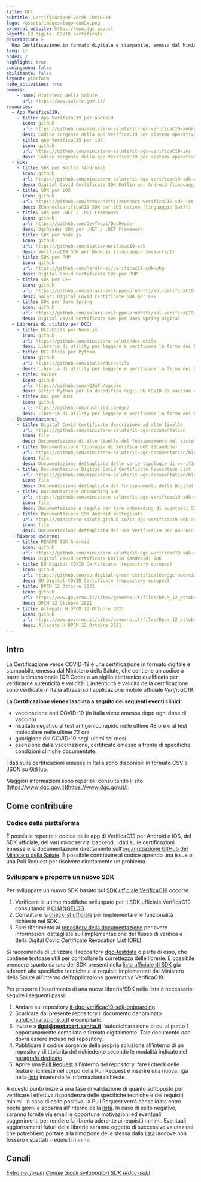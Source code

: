 ```yaml
---
title: DCC
subtitle: Certificazione verde COVID-19
logo: /assets/images/logo-eu@2x.png
external_website: https://www.dgc.gov.it
payoff: EU digital COVID certificate
description: >
  Una Certificazione in formato digitale e stampabile, emessa dal Ministero della Salute, che contiene un QR Code per verificarne autenticità e validità.
lang: it
order: 2
highlight: true
comingsoon: false
abilitante: false
layout: platform
hide_activities: true
owners:
    - name: Ministero della Salute
      url: https://www.salute.gov.it/
resources:
  - App VerificaC19:
    - title: App VerificaC19 per Android
      icon: github
      url: https://github.com/ministero-salute/it-dgc-verificaC19-android
      desc: Codice sorgente della app VerificaC19 per sistema operativo Android
    - title: App VerificaC19 per iOS
      icon: github
      url: https://github.com/ministero-salute/it-dgc-verificaC19-ios
      desc: Codice sorgente della app VerificaC19 per sistema operativo iOS
  - SDK:
    - title: SDK per Kotlin (Android)
      icon: github
      url: https://github.com/ministero-salute/it-dgc-verificac19-sdk-android
      desc: Digital Covid Certificate SDK Kotlin per Android (linguaggio Kotlin) sul quale si basa la app VerificaC19
    - title: SDK per iOS
      icon: github
      url: https://github.com/hrzucchetti/zconnect-verificaC19-sdk-ios
      desc: ZConnectVerificaC19 SDK per iOS native (linguaggio Swift)
    - title: SDK per .NET / .NET Framework
      icon: github
      url: https://github.com/DevTrevi/DgcReader
      desc: DgcReader SDK per .NET / .NET Framework
    - title: SDK per Node.js
      icon: github
      url: https://github.com/italia/verificac19-sdk
      desc: VerificaC19 SDK per Node.js (linguaggio Javascript)
    - title: SDK per PHP
      icon: github
      url: https://github.com/herald-si/verificac19-sdk-php
      desc: Digital Covid Certificate SDK per PHP
    - title: SDK per C++
      icon: github
      url: https://github.com/solari-sviluppo-prodotti/sol-verificaC19-sdk-cpp-linux
      desc: Solari Digital Covid Certificate SDK per C++
    - title: SDK per Java Spring
      icon: github
      url: https://github.com/solari-sviluppo-prodotti/sol-verificaC19-sdk-cpp-linux
      desc: Digital Covid Certificate SDK per Java Spring Digital
  - Librerie di utility per DCC:
    - title: DCC-Utils per Node.js
      icon: github
      url: https://github.com/ministero-salute/dcc-utils
      desc: Libreria di utility per leggere e verificare la firma dei EU COVID-19 vaccine certificate in Node.js
    - title: DCC-Utils per Python
      icon: github
      url: https://github.com/italia/dcc-utils
      desc: Libreria di utility per leggere e verificare la firma dei EU COVID-19 vaccine certificate in Python
    - title: VacDec
      icon: github
      url: https://github.com/HQJaTu/vacdec
      desc: Script Python per la decodifica degli EU COVID-19 vaccine certificate
    - title: DGC per Rust
      icon: github
      url: https://github.com/rust-italia/dgc/
      desc: Libreria di utility per leggere e verificare la firma dei EU COVID-19 vaccine certificate in Rust
  - Documentazione:
    - title: Digital Covid Certificate descrizione ad alto livello
      url: https://github.com/ministero-salute/it-dgc-documentation
      icon: file
      desc: Documentazione di alto livello del funzionamento del sistema DCC.
    - title: Documentazione Tipologie di Verifica DGC (ScanMode)
      url: https://github.com/ministero-salute/it-dgc-documentation/blob/master/SCANMODE.md
      icon: file
      desc: Documentazione dettagliata delle varie tipologie di verifica del DCC.
    - title: Documentazione Digital Covid Certificate Revocation List (DRL)
      url: https://github.com/ministero-salute/it-dgc-documentation/blob/master/DRL.md
      icon: file
      desc: Documentazione dettagliata del funzionamento della Digital Covid Certificate Revocation List (DRL).
    - title: Documentazione onboarding SDK
      url: https://github.com/ministero-salute/it-dgc-verificac19-sdk-onboarding
      icon: file
      desc: Documentazione e regole per fare onboarding di eventuali SDK.
    - title: Documentazione SDK Android dettagliata
      url: https://ministero-salute.github.io/it-dgc-verificac19-sdk-android/documentation/
      icon: file
      desc: Documentazione dettagliata del SDK VerificaC19 per Android.
  - Risorse esterne:
    - title: README SDK Android
      icon: github
      url: https://github.com/ministero-salute/it-dgc-verificac19-sdk-android/blob/develop/README.md
      desc: Digital Covid Certificate Kotlin (Android) SDK
    - title: EU Digital COVID Certificate (repository europeo)
      icon: github
      url: https://github.com/eu-digital-green-certificates/dgc-overview
      desc: EU Digital COVID Certificate (repository europeo)
    - title: DPCM 12 Ottobre 2021
      icon: github
      url: https://www.governo.it/sites/governo.it/files/DPCM_12_ottobre.pdf
      desc: DPCM 12 Ottobre 2021
    - title: Allegato H DPCM 12 Ottobre 2021
      icon: github
      url: https://www.governo.it/sites/governo.it/files/Dpcm_12_ottobre_ALLEGATO_H.pdf
      desc: Allegato H DPCM 12 Ottobre 2021
---
```


## Intro

La Certificazione verde COVID-19 è una certificazione in formato digitale e stampabile, emessa dal Ministero della Salute, che contiene un codice a barre bidimensionale (QR Code) e un sigillo elettronico qualificato per verificarne autenticità e validità. L’autenticità e validità della certificazione sono verificate in Italia attraverso l'applicazione mobile ufficiale *VerificaC19*.

**La Certificazione viene rilasciata a seguito dei seguenti eventi clinici:**

- vaccinazione anti COVID-19 (in Italia viene emessa dopo ogni dose di vaccino)
- risultato negativo al test antigenico rapido nelle ultime 48 ore o al test molecolare nelle ultime 72 ore
- guarigione dal COVID-19 negli ultimi sei mesi
- esenzione dalla vaccinazione, certificato emesso a fronte di specifiche condizioni cliniche documentate.

I dati sulle certificazioni emesse in Italia sono disponibili in formato CSV e JSON su [GitHub](https://github.com/ministero-salute/it-dgc-opendata/).

Maggiori informazioni sono reperibili consultando il sito [https://www.dgc.gov.it](https://www.dgc.gov.it/).

## Come contribuire

### Codice della piattaforma

È possibile reperire il codice delle app di VerificaC19 per Android e iOS, del SDK ufficiale, dei vari microservizi backend, i dati sulle certificazioni emesse e la documentazione direttamente sull'[organizzazione GitHub del Ministero della Salute](https://github.com/ministero-salute). È possibile contribuire al codice aprendo una issue o una Pull Request per risolvere direttamente un problema.

### Sviluppare e proporre un nuovo SDK

Per sviluppare un nuovo SDK basato sul [SDK ufficiale VerificaC19](https://github.com/ministero-salute/it-dgc-verificac19-sdk-android) occorre:

1. Verificare le ultime modifiche sviluppate per il SDK ufficiale VerificaC19 consultando il [CHANGELOG](https://github.com/ministero-salute/it-dgc-verificac19-sdk-onboarding/blob/main/CHANGELOG.md).
2. Consultare la [checklist ufficiale](https://github.com/ministero-salute/it-dgc-verificac19-sdk-onboarding/blob/main/CHECKLIST_SDK.md) per implementare le funzionalità richieste nel SDK.
3. Fare riferimento al [repository della documentazione](https://github.com/ministero-salute/it-dgc-documentation) per avere informazioni dettagliate sull'implementazione del flusso di verifica e della Digital Covid Certificate Revocation List (DRL).

Si raccomanda di utilizzare il repository [dgc-testdata](https://github.com/eu-digital-green-certificates/dgc-testdata) o parte di esso, che contiene testcase utili per controllare la correttezza delle librerie.
È possibile prendere spunto da uno dei SDK presenti nella [lista ufficiale di SDK](https://github.com/ministero-salute/it-dgc-verificac19-sdk-onboarding/#lista-librerie) già aderenti alle specifiche tecniche e ai requisiti implementati dal Ministero della Salute all’interno dell’applicazione governativa VerificaC19.

Per proporre l’inserimento di una nuova libreria/SDK nella lista è necessario seguire i seguenti passi:

1. Andare sul repository [it-dgc-verificac19-sdk-onboarding](https://github.com/ministero-salute/it-dgc-verificac19-sdk-onboarding).
2. Scaricare dal presente repository il documento denominato [autoDichiarazione.odt](https://github.com/ministero-salute/it-dgc-verificac19-sdk-onboarding/raw/main/autoDichiarazione.odt) e compilarlo.
3. Inviare a **dgsi@postacert.sanita.it** l’autodichiarazione di cui al punto 1 opportunamente compilata e firmata digitalmente. Tale documento *non* dovrà essere incluso nel repository.
4. Pubblicare il codice sorgente della propria soluzione all’interno di un repository di titolarità del richiedente secondo le modalità indicate nel [paragrafo dedicato](https://github.com/ministero-salute/it-dgc-verificac19-sdk-onboarding/#requisiti-minimi).
5. Aprire una [Pull Request](https://github.com/ministero-salute/it-dgc-verificac19-sdk-onboarding/pulls) all'interno del repository, fare i check delle feature richieste nel corpo della Pull Request e inserire una nuova riga nella [lista](https://github.com/ministero-salute/it-dgc-verificac19-sdk-onboarding/#lista-librerie) inserendo le informazioni richieste.

A questo punto inizierà una fase di validazione di quanto sottoposto per verificare l’effettiva rispondenza delle specifiche tecniche e dei requisiti minimi.
In caso di esito positivo, la Pull Request verrà consolidata entro pochi giorni e apparirà all’interno della [lista](https://github.com/ministero-salute/it-dgc-verificac19-sdk-onboarding/#lista-librerie).
In caso di esito negativo, saranno fornite via email le opportune motivazioni ed eventuali suggerimenti per rendere la libreria aderente ai requisiti minimi.
Eventuali aggiornamenti futuri delle librerie saranno oggetto di successive valutazioni che potrebbero portare alla rimozione della stessa dalla [lista](https://github.com/ministero-salute/it-dgc-verificac19-sdk-onboarding/#lista-librerie) laddove non fossero rispettati i requisiti minimi.

## Canali

<a class="btn btn-primary" href="https://forum.italia.it" target="_blank"><i class="it-horn" /> Entra nel forum</a>
<a class="btn btn-primary" href="https://developersitalia.slack.com/archives/C030BJEGEN8" target="_blank"><i class="it-comment" /> Canale Slack sviluppatori SDK (#dcc-sdk)</a>
